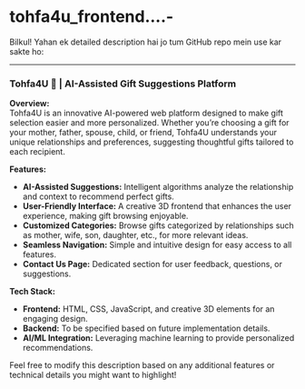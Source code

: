 # tohfa4u_frontend....-
Bilkul! Yahan ek detailed description hai jo tum GitHub repo mein use kar sakte ho:

---

### Tohfa4U 🎁 | AI-Assisted Gift Suggestions Platform

**Overview:**  
Tohfa4U is an innovative AI-powered web platform designed to make gift selection easier and more personalized. Whether you’re choosing a gift for your mother, father, spouse, child, or friend, Tohfa4U understands your unique relationships and preferences, suggesting thoughtful gifts tailored to each recipient.

**Features:**
- **AI-Assisted Suggestions:** Intelligent algorithms analyze the relationship and context to recommend perfect gifts.
- **User-Friendly Interface:** A creative 3D frontend that enhances the user experience, making gift browsing enjoyable.
- **Customized Categories:** Browse gifts categorized by relationships such as mother, wife, son, daughter, etc., for more relevant ideas.
- **Seamless Navigation:** Simple and intuitive design for easy access to all features.
- **Contact Us Page:** Dedicated section for user feedback, questions, or suggestions.

**Tech Stack:**
- **Frontend:** HTML, CSS, JavaScript, and creative 3D elements for an engaging design.
- **Backend:** To be specified based on future implementation details.
- **AI/ML Integration:** Leveraging machine learning to provide personalized recommendations.

Feel free to modify this description based on any additional features or technical details you might want to highlight!
